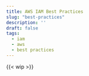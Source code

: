 ```yaml
---
title: AWS IAM Best Practices
slug: "best-practices"
description: ''
draft: false 
tags:
  - iam
  - aws
  - best practices
---
```

{{< wip >}}

